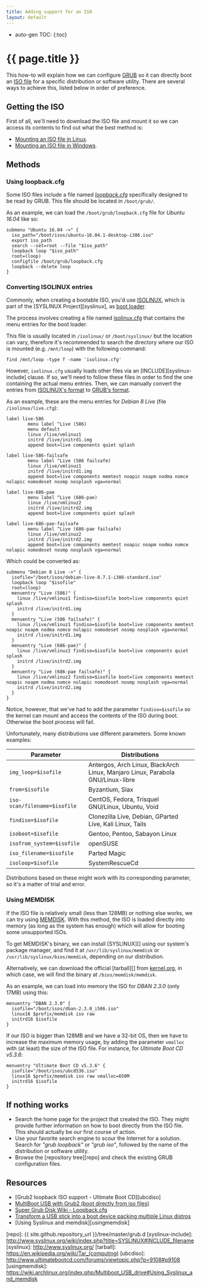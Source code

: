 ```yaml
---
title: Adding support for an ISO
layout: default
---
```

* auto-gen TOC:
{:toc}

# {{ page.title }}

This how-to will explain how we can configure [GRUB][] so it can directly boot an [ISO file][iso] for a specific distribution or software utility. There are several ways to achieve this, listed below in order of preference.


## Getting the ISO

First of all, we'll need to download the ISO file and mount it so we can access its contents to find out what the best method is:

- [Mounting an ISO file in Linux][mntlinux].
- [Mounting an ISO file in Windows][mntwin].


## Methods

### Using loopback.cfg

Some ISO files include a file named *[loopback.cfg][]* specifically designed to be read by GRUB. This file should be located in `/boot/grub/`.

As an example, we can load the `/boot/grub/loopback.cfg` file for *Ubuntu 16.04* like so:

```
submenu "Ubuntu 16.04 ->" {
  iso_path="/boot/isos/ubuntu-16.04.1-desktop-i386.iso"
  export iso_path
  search --set=root --file "$iso_path"
  loopback loop "$iso_path"
  root=(loop)
  configfile /boot/grub/loopback.cfg
  loopback --delete loop
}
```


### Converting ISOLINUX entries

Commonly, when creating a bootable ISO, you'd use [ISOLINUX][], which is part of the [SYSLINUX Project][syslinux], as [boot loader][boot-loader].

The process involves creating a file named [isolinux.cfg][] that contains the menu entries for the boot loader.

This file is usually located in `/isolinux/` or `/boot/syslinux/` but the location can vary, therefore it's recommended to search the directory where our ISO is mounted (e.g. `/mnt/loop`) with the following command:

```
find /mnt/loop -type f -name 'isolinux.cfg'
```

However, `isolinux.cfg` usually loads other files via an [INCLUDE][syslinux-include] clause. If so, we'll need to follow these files in order to find the one containing the actual menu entries. Then, we can manually convert the entries from [ISOLINUX's format][isolinux.cfg] to [GRUB's format][grub.cfg].

As an example, these are the menu entries for *Debian 8 Live* (file `/isolinux/live.cfg`):

```null
label live-586
        menu label ^Live (586)
        menu default
        linux /live/vmlinuz1
        initrd /live/initrd1.img
        append boot=live components quiet splash

label live-586-failsafe
        menu label ^Live (586 failsafe)
        linux /live/vmlinuz1
        initrd /live/initrd1.img
        append boot=live components memtest noapic noapm nodma nomce nolapic nomodeset nosmp nosplash vga=normal

label live-686-pae
        menu label ^Live (686-pae)
        linux /live/vmlinuz2
        initrd /live/initrd2.img
        append boot=live components quiet splash

label live-686-pae-failsafe
        menu label ^Live (686-pae failsafe)
        linux /live/vmlinuz2
        initrd /live/initrd2.img
        append boot=live components memtest noapic noapm nodma nomce nolapic nomodeset nosmp nosplash vga=normal
```

Which could be converted as:

```
submenu "Debian 8 Live ->" {
  isofile="/boot/isos/debian-live-8.7.1-i386-standard.iso"
  loopback loop "$isofile"
  root=(loop)
  menuentry "Live (586)" {
    linux /live/vmlinuz1 findiso=$isofile boot=live components quiet splash
    initrd /live/initrd1.img
  }
  menuentry "Live (586 failsafe)" {
    linux /live/vmlinuz1 findiso=$isofile boot=live components memtest noapic noapm nodma nomce nolapic nomodeset nosmp nosplash vga=normal
    initrd /live/initrd1.img
  }
  menuentry "Live (686-pae)" {
    linux /live/vmlinuz2 findiso=$isofile boot=live components quiet splash
    initrd /live/initrd2.img
  }
  menuentry "Live (686-pae failsafe)" {
    linux /live/vmlinuz2 findiso=$isofile boot=live components memtest noapic noapm nodma nomce nolapic nomodeset nosmp nosplash vga=normal
    initrd /live/initrd2.img
  }
}
```

Notice, however, that we've had to add the parameter `findiso=$isofile` so the kernel can mount and access the contents of the ISO during boot. Otherwise the boot process will fail.

Unfortunately, many distributions use different parameters. Some known examples:

Parameter | Distributions
----------|--------------
`img_loop=$isofile` | Antergos, Arch Linux, BlackArch Linux, Manjaro Linux, Parabola GNU/Linux-libre
`from=$isofile` | Byzantium, Slax
`iso-scan/filename=$isofile` | CentOS, Fedora, Trisquel GNU/Linux, Ubuntu, Void
`findiso=$isofile` | Clonezilla Live, Debian, GParted Live, Kali Linux, Tails
`isoboot=$isofile` | Gentoo, Pentoo, Sabayon Linux
`isofrom_system=$isofile` | openSUSE
`iso_filename=$isofile` | Parted Magic
`isoloop=$isofile` | SystemRescueCd

Distributions based on these might work with its corresponding parameter, so it's a matter of trial and error.


### Using MEMDISK

If the ISO file is relatively small (less than 128MB) or nothing else works, we can try using [MEMDISK][]. With this method, the ISO is loaded directly into memory (as long as the system has enough) which will allow for booting some unsupported ISOs.

To get MEMDISK's binary, we can install [SYSLINUX][] using our system's package manager, and find it at `/usr/lib/syslinux/memdisk` or `/usr/lib/syslinux/bios/memdisk`, depending on our distribution.

Alternatively, we can download the official [tarball][] from [kernel.org][], in which case, we will find the binary at `/bios/memdisk/memdisk`.

As an example, we can load into memory the ISO for *DBAN 2.3.0* (only 17MB) using this:

```
menuentry "DBAN 2.3.0" {
  isofile="/boot/isos/dban-2.3.0_i586.iso"
  linux16 $prefix/memdisk iso raw
  initrd16 $isofile
}
```

If our ISO is bigger than 128MB and we have a 32-bit OS, then we have to increase the maximum memory usage, by adding the parameter `vmalloc` with (at least) the size of the ISO file. For instance, for *Ultimate Boot CD v5.3.6*:

```
menuentry "Ultimate Boot CD v5.3.6" {
  isofile="/boot/isos/ubcd536.iso"
  linux16 $prefix/memdisk iso raw vmalloc=650M
  initrd16 $isofile
}
```


## If nothing works

- Search the home page for the project that created the ISO. They might provide further information on how to boot directly from the ISO file. This should actually be our first course of action.
- Use your favorite search engine to scour the Internet for a solution. Search for *"grub loopback"* or *"grub iso"*, followed by the name of the distribution or software utility.
- Browse the [repository tree][repo] and check the existing GRUB configuration files.


## Resources

- [Grub2 loopback ISO support - Ultimate Boot CD][ubcdiso]
- [MultiBoot USB with Grub2 (boot directly from iso files)][panticz-mbusb]
- [Super Grub Disk Wiki - Loopback.cfg][loopback.cfg]
- [Transform a USB stick into a boot device packing multiple Linux distros][multiboot-usb]
- [Using Syslinux and memdisk][usingmemdisk]


[boot-loader]: https://en.wikipedia.org/wiki/Boot_loader
[grub.cfg]: https://www.gnu.org/software/grub/manual/html_node/Multi_002dboot-manual-config.html
[grub]: https://www.gnu.org/software/grub/
[iso]: https://en.wikipedia.org/wiki/ISO_image
[isolinux.cfg]: http://www.syslinux.org/wiki/index.php?title=Isolinux.cfg
[isolinux]: http://www.syslinux.org/wiki/index.php?title=ISOLINUX
[kernel.org]: https://www.kernel.org/pub/linux/utils/boot/syslinux/
[loopback.cfg]: http://www.supergrubdisk.org/wiki/Loopback.cfg
[memdisk]: http://www.syslinux.org/wiki/index.php?title=MEMDISK
[mntlinux]: http://www.howtogeek.com/168137/mount-an-iso-image-in-linux/
[mntwin]: http://www.howtogeek.com/howto/windows-vista/mount-an-iso-image-in-windows-vista/
[multiboot-usb]: http://www.circuidipity.com/multi-boot-usb.html
[panticz-mbusb]: http://www.panticz.de/MultiBootUSB
[repo]: {{ site.github.repository_url }}/tree/master/grub.d
[syslinux-include]: http://www.syslinux.org/wiki/index.php?title=SYSLINUX#INCLUDE_filename
[syslinux]: http://www.syslinux.org/
[tarball]: https://en.wikipedia.org/wiki/Tar_(computing)
[ubcdiso]: http://www.ultimatebootcd.com/forums/viewtopic.php?p=9108#p9108
[usingmemdisk]: https://wiki.archlinux.org/index.php/Multiboot_USB_drive#Using_Syslinux_and_memdisk
